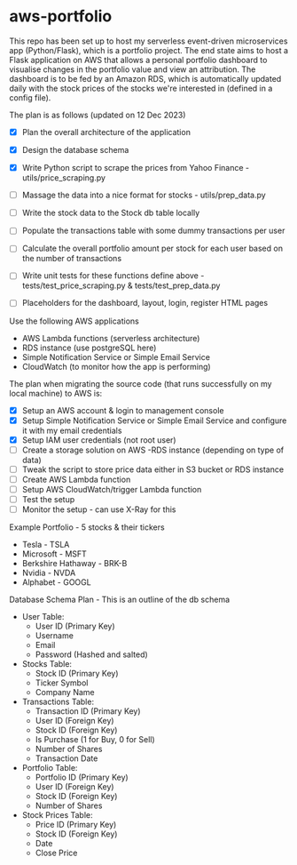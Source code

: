# aws-portfolio
This repo has been set up to host my serverless event-driven microservices app (Python/Flask), which is a portfolio project.
The end state aims to host a Flask application on AWS that allows a personal portfolio dashboard to visualise changes in the portfolio value and view an attribution. The dashboard is to be fed by an Amazon RDS, which is automatically updated daily with the stock prices of the stocks we're interested in (defined in a config file). 

The plan is as follows (updated on 12 Dec 2023)
- [X] Plan the overall architecture of the application
- [X] Design the database schema
- [X] Write Python script to scrape the prices from Yahoo Finance - utils/price_scraping.py
- [ ] Massage the data into a nice format for stocks - utils/prep_data.py
- [ ] Write the stock data to the Stock db table locally
- [ ] Populate the transactions table with some dummy transactions per user
- [ ] Calculate the overall portfolio amount per stock for each user based on the number of transactions
- [ ] Write unit tests for these functions define above - tests/test_price_scraping.py & tests/test_prep_data.py
- [ ] Placeholders for the dashboard, layout, login, register HTML pages


Use the following AWS applications 
- AWS Lambda functions (serverless architecture)
- RDS instance (use postgreSQL here)
- Simple Notification Service or Simple Email Service
- CloudWatch (to monitor how the app is performing)

The plan when migrating the source code (that runs successfully on my local machine) to AWS is:
- [X] Setup an AWS account & login to management console
- [X] Setup Simple Notification Service or Simple Email Service and configure it with my email credentials
- [X] Setup IAM user credentials (not root user)
- [ ] Create a storage solution on AWS -RDS instance (depending on type of data)
- [ ] Tweak the script to store price data either in S3 bucket or RDS instance
- [ ] Create AWS Lambda function
- [ ] Setup AWS CloudWatch/trigger Lambda function
- [ ] Test the setup
- [ ] Monitor the setup - can use X-Ray for this

Example Portfolio - 5 stocks & their tickers
- Tesla - TSLA
- Microsoft - MSFT
- Berkshire Hathaway - BRK-B
- Nvidia - NVDA
- Alphabet - GOOGL


Database Schema Plan - This is an outline of the db schema
- User Table:
    - User ID (Primary Key) 
    - Username
    - Email
    - Password (Hashed and salted)
- Stocks Table:
    - Stock ID (Primary Key)
    - Ticker Symbol
    - Company Name
- Transactions Table:
    - Transaction ID (Primary Key)
    - User ID (Foreign Key)
    - Stock ID (Foreign Key)
    - Is Purchase (1 for Buy, 0 for Sell)
    - Number of Shares
    - Transaction Date
- Portfolio Table:
    - Portfolio ID (Primary Key)
    - User ID (Foreign Key)
    - Stock ID (Foreign Key)
    - Number of Shares
- Stock Prices Table:
    - Price ID (Primary Key)
    - Stock ID (Foreign Key)
    - Date
    - Close Price
